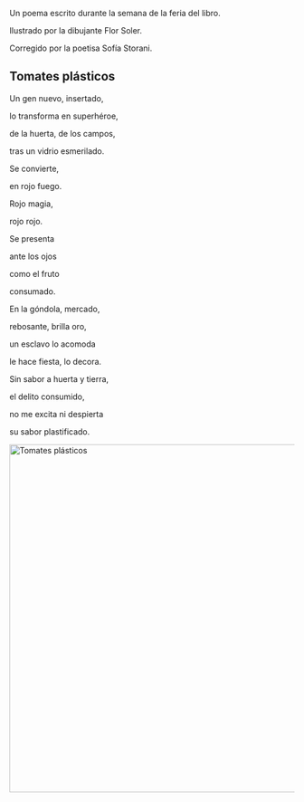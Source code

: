 <html><body><p>Un poema escrito durante la semana de la feria del libro.



Ilustrado por la dibujante Flor Soler.

Corregido por la poetisa Sofía Storani.

</p><h2>Tomates plásticos</h2>

Un gen nuevo, insertado,

lo transforma en superhéroe,

de la huerta, de los campos,

tras un vidrio esmerilado.



Se convierte,

en rojo fuego.

Rojo magia,

rojo rojo.

Se presenta

ante los ojos

como el fruto

consumado.



En la góndola, mercado,

rebosante, brilla oro,

un esclavo lo acomoda

le hace fiesta, lo decora.



Sin sabor a huerta y tierra,

el delito consumido,

no me excita ni despierta

su sabor plastificado.



<a href="/wp-content/uploads/2014/09/tomates_soler.jpg"><img class="aligncenter wp-image-5120 size-full" src="/wp-content/uploads/2014/09/tomates_soler.jpg" alt="Tomates plásticos" width="960" height="615"></a></body></html>
